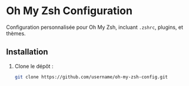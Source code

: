 # Oh My Zsh Configuration

Configuration personnalisée pour Oh My Zsh, incluant `.zshrc`, plugins, et thèmes.

## Installation

1. Clone le dépôt :
   ```bash
   git clone https://github.com/username/oh-my-zsh-config.git
